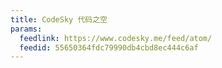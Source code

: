 ```yaml
---
title: CodeSky 代码之空
params:
  feedlink: https://www.codesky.me/feed/atom/
  feedid: 55650364fdc79990db4cbd8ec444c6af
---
```

